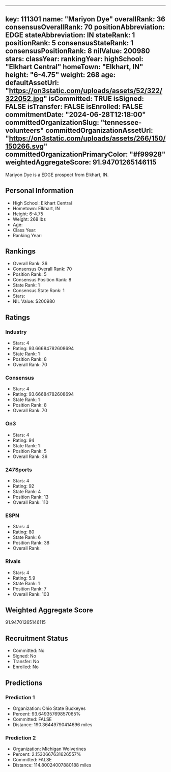 ---
  key: 111301
  name: "Mariyon Dye"
  overallRank: 36
  consensusOverallRank: 70
  positionAbbreviation: EDGE
  stateAbbreviation: IN
  stateRank: 1
  positionRank: 5
  consensusStateRank: 1
  consensusPositionRank: 8
  nilValue: 200980
  stars: 
  classYear: 
  rankingYear: 
  highSchool: "Elkhart Central"
  homeTown: "Elkhart, IN"
  height: "6-4.75"
  weight: 268
  age: 
  defaultAssetUrl: "https://on3static.com/uploads/assets/52/322/322052.jpg"
  isCommitted: TRUE
  isSigned: FALSE
  isTransfer: FALSE
  isEnrolled: FALSE
  commitmentDate: "2024-06-28T12:18:00"
  committedOrganizationSlug: "tennessee-volunteers"
  committedOrganizationAssetUrl: "https://on3static.com/uploads/assets/266/150/150266.svg"
  committedOrganizationPrimaryColor: "#f99928"
  weightedAggregateScore: 91.94701265146115
  ---
  
  Mariyon Dye is a EDGE prospect from Elkhart, IN.
  
  ## Personal Information
  - High School: Elkhart Central
  - Hometown: Elkhart, IN
  - Height: 6-4.75
  - Weight: 268 lbs
  - Age: 
  - Class Year: 
  - Ranking Year: 
  
  ## Rankings
  - Overall Rank: 36
  - Consensus Overall Rank: 70
  - Position Rank: 5
  - Consensus Position Rank: 8
  - State Rank: 1
  - Consensus State Rank: 1
  - Stars: 
  - NIL Value: $200980
  
  ## Ratings
  
  ### Industry
  - Stars: 4
  - Rating: 93.66684782608694
  - State Rank: 1
  - Position Rank: 8
  - Overall Rank: 70
  
  ### Consensus
  - Stars: 4
  - Rating: 93.66684782608694
  - State Rank: 1
  - Position Rank: 8
  - Overall Rank: 70
  
  ### On3
  - Stars: 4
  - Rating: 94
  - State Rank: 1
  - Position Rank: 5
  - Overall Rank: 36
  
  ### 247Sports
  - Stars: 4
  - Rating: 92
  - State Rank: 4
  - Position Rank: 13
  - Overall Rank: 110
  
  ### ESPN
  - Stars: 4
  - Rating: 80
  - State Rank: 6
  - Position Rank: 38
  - Overall Rank: 
  
  ### Rivals
  - Stars: 4
  - Rating: 5.9
  - State Rank: 1
  - Position Rank: 7
  - Overall Rank: 103
  
  ## Weighted Aggregate Score
  91.94701265146115
  
  ## Recruitment Status
  - Committed: No
  - Signed: No
  - Transfer: No
  - Enrolled: No
  
  
  
  ## Predictions
  
  ### Prediction 1
  - Organization: Ohio State Buckeyes
  - Percent: 93.64935769857065%
  - Committed: FALSE
  - Distance: 190.36449790414696 miles
  
  ### Prediction 2
  - Organization: Michigan Wolverines
  - Percent: 2.1530667631626557%
  - Committed: FALSE
  - Distance: 114.80024007880188 miles
  